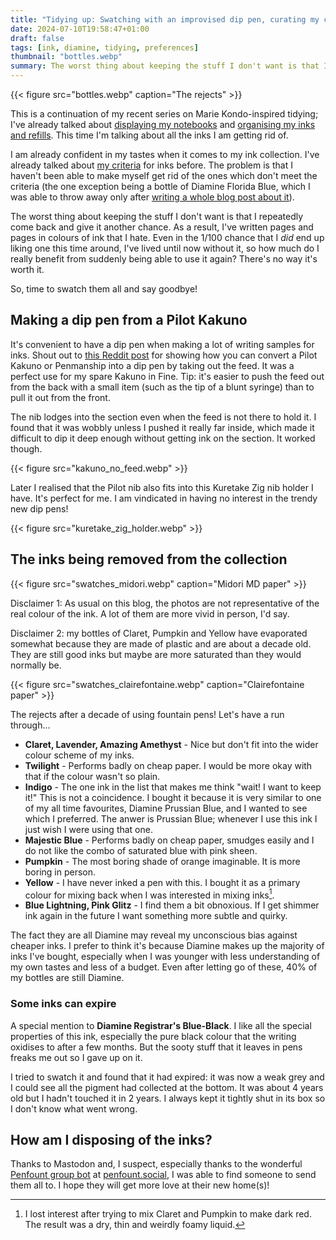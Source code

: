 ```yaml
---
title: "Tidying up: Swatching with an improvised dip pen, curating my collection"
date: 2024-07-10T19:58:47+01:00
draft: false
tags: [ink, diamine, tidying, preferences]
thumbnail: "bottles.webp"
summary: The worst thing about keeping the stuff I don't want is that I repeatedly come back and give it another chance. As a result, I've written pages and pages in colours of ink that I hate.
---
```


{{< figure src="bottles.webp" caption="The rejects" >}}

This is a continuation of my recent series on Marie Kondo-inspired tidying; I've already talked about [displaying my notebooks](/blog/tidying-notebooks) and [organising my inks and refills](/blog/tidying-inks-refills). This time I'm talking about all the inks I am getting rid of.

I am already confident in my tastes when it comes to my ink collection. I've already talked about [my criteria](/blog/ink-preferences) for inks before. The problem is that I haven't been able to make myself get rid of the ones which don't meet the criteria (the one exception being a bottle of Diamine Florida Blue, which I was able to throw away only after [writing a whole blog post about it](/blog/diamine-florida-blue)).

The worst thing about keeping the stuff I don't want is that I repeatedly come back and give it another chance. As a result, I've written pages and pages in colours of ink that I hate. Even in the 1/100 chance that I _did_ end up liking one this time around, I've lived until now without it, so how much do I really benefit from suddenly being able to use it again? There's no way it's worth it.

So, time to swatch them all and say goodbye!

## Making a dip pen from a Pilot Kakuno

It's convenient to have a dip pen when making a lot of writing samples for inks. Shout out to [this Reddit post](https://www.reddit.com/r/fountainpens/comments/wzk2kp/transforming_a_pilot_penmanship_fountain_pen_into/) for showing how you can convert a Pilot Kakuno or Penmanship into a dip pen by taking out the feed. It was a perfect use for my spare Kakuno in Fine. Tip: it's easier to push the feed out from the back with a small item (such as the tip of a blunt syringe) than to pull it out from the front.

The nib lodges into the section even when the feed is not there to hold it. I found that it was wobbly unless I pushed it really far inside, which made it difficult to dip it deep enough without getting ink on the section. It worked though.

{{< figure src="kakuno_no_feed.webp" >}}

Later I realised that the Pilot nib also fits into this Kuretake Zig nib holder I have. It's perfect for me. I am vindicated in having no interest in the trendy new dip pens!

{{< figure src="kuretake_zig_holder.webp" >}}

## The inks being removed from the collection

{{< figure src="swatches_midori.webp" caption="Midori MD paper" >}}

Disclaimer 1: As usual on this blog, the photos are not representative of the real colour of the ink. A lot of them are more vivid in person, I'd say.

Disclaimer 2: my bottles of Claret, Pumpkin and Yellow have evaporated somewhat because they are made of plastic and are about a decade old. They are still good inks but maybe are more saturated than they would normally be.

{{< figure src="swatches_clairefontaine.webp" caption="Clairefontaine paper" >}}

The rejects after a decade of using fountain pens! Let's have a run through...

- **Claret, Lavender, Amazing Amethyst** - Nice but don't fit into the wider colour scheme of my inks.
- **Twilight** - Performs badly on cheap paper. I would be more okay with that if the colour wasn't so plain.
- **Indigo** - The one ink in the list that makes me think "wait! I want to keep it!" This is not a coincidence. I bought it because it is very similar to one of my all time favourites, Diamine Prussian Blue, and I wanted to see which I preferred. The anwer is Prussian Blue; whenever I use this ink I just wish I were using that one.
- **Majestic Blue** - Performs badly on cheap paper, smudges easily and I do not like the combo of saturated blue with pink sheen.
- **Pumpkin** - The most boring shade of orange imaginable. It is more boring in person.
- **Yellow** - I have never inked a pen with this. I bought it as a primary colour for mixing back when I was interested in mixing inks[^1].
- **Blue Lightning, Pink Glitz** - I find them a bit obnoxious. If I get shimmer ink again in the future I want something more subtle and quirky.

The fact they are all Diamine may reveal my unconscious bias against cheaper inks. I prefer to think it's because Diamine makes up the majority of inks I've bought, especially when I was younger with less understanding of my own tastes and less of a budget. Even after letting go of these, 40% of my bottles are still Diamine.

### Some inks can expire

A special mention to **Diamine Registrar's Blue-Black**. I like all the special properties of this ink, especially the pure black colour that the writing oxidises to after a few months. But the sooty stuff that it leaves in pens freaks me out so I gave up on it.

I tried to swatch it and found that it had expired: it was now a weak grey and I could see all the pigment had collected at the bottom. It was about 4 years old but I hadn't touched it in 2 years. I always kept it tightly shut in its box so I don't know what went wrong.

## How am I disposing of the inks?

Thanks to Mastodon and, I suspect, especially thanks to the wonderful [Penfount group bot](https://penfount.social/@penfount) at [penfount.social](https://penfount.social/), I was able to find someone to send them all to. I hope they will get more love at their new home(s)!

[^1]: I lost interest after trying to mix Claret and Pumpkin to make dark red. The result was a dry, thin and weirdly foamy liquid.
